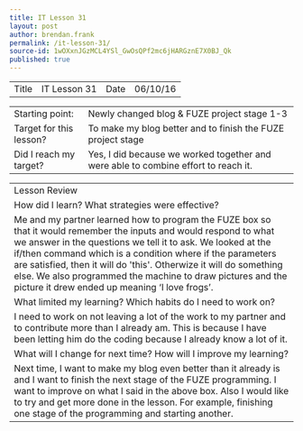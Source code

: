```yaml
---
title: IT Lesson 31
layout: post
author: brendan.frank
permalink: /it-lesson-31/
source-id: 1wOXxnJGzMCL4YSl_GwOsQPf2mc6jHARGznE7X0BJ_Qk
published: true
---
```

<table>
  <tr>
    <td>Title</td>
    <td>IT Lesson 31</td>
    <td>Date</td>
    <td>06/10/16</td>
  </tr>
</table>


<table>
  <tr>
    <td>Starting point:</td>
    <td>Newly changed blog & FUZE project stage 1-3</td>
  </tr>
  <tr>
    <td>Target for this lesson?</td>
    <td>To make my blog better and to finish the FUZE project stage</td>
  </tr>
  <tr>
    <td>Did I reach my target? </td>
    <td>Yes, I did because we worked together and were able to combine effort to reach it.</td>
  </tr>
</table>


<table>
  <tr>
    <td>Lesson Review</td>
  </tr>
  <tr>
    <td>How did I learn? What strategies were effective? </td>
  </tr>
  <tr>
    <td>Me and my partner learned how to program the FUZE box so that it would remember the inputs and would respond to what we answer in the questions we tell it to ask. We looked at the if/then command which is a condition where if the parameters are satisfied, then it will do 'this'. Otherwize it will do something else. We also programmed the machine to draw pictures and the picture it drew ended up meaning ‘I love frogs’.</td>
  </tr>
  <tr>
    <td>What limited my learning? Which habits do I need to work on? </td>
  </tr>
  <tr>
    <td>I need to work on not leaving a lot of the work to my partner and to contribute more than I already am. This is because I have been letting him do the coding because I already know a lot of it.</td>
  </tr>
  <tr>
    <td>What will I change for next time? How will I improve my learning?</td>
  </tr>
  <tr>
    <td>Next time, I want to make my blog even better than it already is and I want to finish the next stage of the FUZE programming. I want to improve on what I said in the above box. Also I would like to try and get more done in the lesson. For example, finishing one stage of the programming and starting another.</td>
  </tr>
</table>


